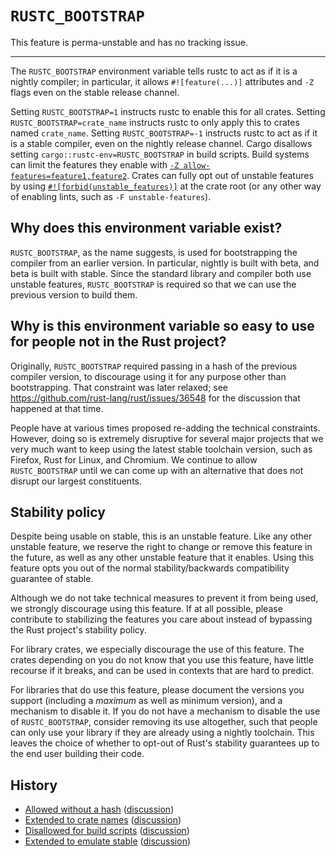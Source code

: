 # `RUSTC_BOOTSTRAP`

This feature is perma-unstable and has no tracking issue.

----

The `RUSTC_BOOTSTRAP` environment variable tells rustc to act as if it is a nightly compiler;
in particular, it allows `#![feature(...)]` attributes and `-Z` flags even on the stable release channel.

Setting `RUSTC_BOOTSTRAP=1` instructs rustc to enable this for all crates.
Setting `RUSTC_BOOTSTRAP=crate_name` instructs rustc to only apply this to crates named `crate_name`.
Setting `RUSTC_BOOTSTRAP=-1` instructs rustc to act as if it is a stable compiler, even on the nightly release channel.
Cargo disallows setting `cargo::rustc-env=RUSTC_BOOTSTRAP` in build scripts.
Build systems can limit the features they enable with [`-Z allow-features=feature1,feature2`][Z-allow-features].
Crates can fully opt out of unstable features by using [`#![forbid(unstable_features)]`][unstable-features] at the crate root (or any other way of enabling lints, such as `-F unstable-features`).

[Z-allow-features]: ./allow-features.html
[unstable-features]: ../../rustc/lints/listing/allowed-by-default.html#unstable-features

## Why does this environment variable exist?

`RUSTC_BOOTSTRAP`, as the name suggests, is used for bootstrapping the compiler from an earlier version.
In particular, nightly is built with beta, and beta is built with stable.
Since the standard library and compiler both use unstable features, `RUSTC_BOOTSTRAP` is required so that we can use the previous version to build them.

## Why is this environment variable so easy to use for people not in the Rust project?

Originally, `RUSTC_BOOTSTRAP` required passing in a hash of the previous compiler version, to discourage using it for any purpose other than bootstrapping.
That constraint was later relaxed; see <https://github.com/rust-lang/rust/issues/36548> for the discussion that happened at that time.

People have at various times proposed re-adding the technical constraints.
However, doing so is extremely disruptive for several major projects that we very much want to keep using the latest stable toolchain version, such as Firefox, Rust for Linux, and Chromium.
We continue to allow `RUSTC_BOOTSTRAP` until we can come up with an alternative that does not disrupt our largest constituents.

## Stability policy

Despite being usable on stable, this is an unstable feature.
Like any other unstable feature, we reserve the right to change or remove this feature in the future, as well as any other unstable feature that it enables.
Using this feature opts you out of the normal stability/backwards compatibility guarantee of stable.

Although we do not take technical measures to prevent it from being used, we strongly discourage using this feature.
If at all possible, please contribute to stabilizing the features you care about instead of bypassing the Rust project's stability policy.

For library crates, we especially discourage the use of this feature.
The crates depending on you do not know that you use this feature, have little recourse if it breaks, and can be used in contexts that are hard to predict.

For libraries that do use this feature, please document the versions you support (including a *maximum* as well as minimum version), and a mechanism to disable it.
If you do not have a mechanism to disable the use of `RUSTC_BOOTSTRAP`, consider removing its use altogether, such that people can only use your library if they are already using a nightly toolchain.
This leaves the choice of whether to opt-out of Rust's stability guarantees up to the end user building their code.

## History

- [Allowed without a hash](https://github.com/rust-lang/rust/pull/37265) ([discussion](https://github.com/rust-lang/rust/issues/36548))
- [Extended to crate names](https://github.com/rust-lang/rust/pull/77802) ([discussion](https://github.com/rust-lang/cargo/issues/7088))
- [Disallowed for build scripts](https://github.com/rust-lang/cargo/pull/9181) ([discussion](https://github.com/rust-lang/compiler-team/issues/350))
- [Extended to emulate stable](https://github.com/rust-lang/rust/pull/132993) ([discussion](https://github.com/rust-lang/rust/issues/123404))
